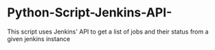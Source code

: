 # Python-Script-Jenkins-API-
This script uses Jenkins' API to get a list of jobs and their status from a given jenkins instance
